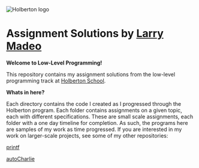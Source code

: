 <img src="https://www.holbertonschool.com/assets/holberton-logo-1cc451260ca3cd297def53f2250a9794810667c7ca7b5fa5879a569a457bf16f.png" alt="Holberton logo">

# Assignment Solutions by [Larry Madeo](https://twitter.com/larmalade)

**Welcome to Low-Level Programming!**

This repository contains my assignment solutions from the low-level programming 
track at [Holberton School](https://www.holbertonschool.com).

**Whats in here?**

Each directory contains the code I created as I progressed through the
Holberton program. Each folder contains assignments on a given topic, each with
different specifications.  These are small scale assignments, each folder with a
one day timeline for completion. As such, the programs here are samples of my
work as time progressed. If you are interested in my work on larger-scale
projects, see some of my other repositories:

[printf](https://github.com/Hillmonkey/printf)

[autoCharlie](https://github.com/Hillmonkey/autocharlie)
